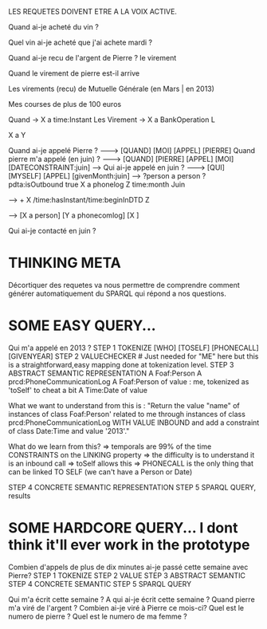 LES REQUETES DOIVENT ETRE A LA VOIX ACTIVE.

Quand ai-je acheté du vin ?

Quel vin ai-je acheté que j'ai achete mardi ?

Quand ai-je recu de l'argent de Pierre ?
                 le virement

Quand le virement de pierre est-il arrive

Les virements (recu) de Mutuelle Générale (en Mars | en 2013)

Mes courses de plus de 100 euros


Quand -> X a time:Instant
Les Virement -> X a BankOperation
L

X a Y




Quand ai-je appelé Pierre ?            ---> [QUAND] [MOI] [APPEL] [PIERRE]
Quand pierre m'a appelé (en juin) ?    ---> [QUAND] [PIERRE] [APPEL] [MOI] [DATECONSTRAINT:juin] -->
Qui ai-je appelé en juin ?
---> [QUI] [MYSELF] [APPEL] [givenMonth:juin]
-->
    ?person a person
    ? pdta:isOutbound true
    X a phonelog
    Z time:month Juin



--> +
    X /time:hasInstant/time:beginInDTD Z


--> [X a person] [Y a phonecomlog] [X ]

Qui ai-je contacté en juin ?

# THINKING META
Décortiquer des requetes va nous permettre de comprendre comment générer automatiquement du SPARQL qui répond a nos questions.

# SOME EASY QUERY...
Qui m'a appelé en 2013 ?
STEP 1 TOKENIZE [WHO] [TOSELF] [PHONECALL] [GIVENYEAR]
STEP 2 VALUECHECKER # Just needed for "ME" here but this is a straightforward,easy mapping done at tokenization level.
STEP 3 ABSTRACT SEMANTIC REPRESENTATION
A Foaf:Person
A prcd:PhoneCommunicationLog
A Foaf:Person of value : me, tokenized as 'toSelf' to cheat a bit
A Time:Date of value

What we want to understand from this is :
"Return the value "name" of instances of class Foaf:Person' related to me
through instances of class prcd:PhoneCommunicationLog WITH VALUE INBOUND and add a constraint
of class Date:Time and value '2013'."

What do we learn from this?
=> temporals are 99% of the time CONSTRAINTS on the LINKING property
=> the difficulty is to understand it is an inbound call
=> toSelf allows this
=> PHONECALL is the only thing that can be linked TO SELF (we can't have a Person or Date)

STEP 4 CONCRETE SEMANTIC REPRESENTATION
STEP 5 SPARQL QUERY, results


# SOME HARDCORE QUERY... I dont think it'll ever work in the prototype
Combien d'appels de plus de dix minutes ai-je passé cette semaine avec Pierre?
STEP 1 TOKENIZE
STEP 2 VALUE
STEP 3 ABSTRACT SEMANTIC
STEP 4 CONCRETE SEMANTIC
STEP 5 SPARQL QUERY




Qui m'a écrit cette semaine ?
A qui ai-je écrit cette semaine ?
Quand pierre m'a viré de l'argent ?
Combien ai-je viré à Pierre ce mois-ci?
Quel est le numero de pierre ?
Quel est le numero de ma femme ?
